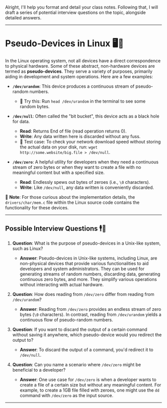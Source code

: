 Alright, I'll help you format and detail your class notes. Following that, I will draft a series of potential interview questions on the topic, alongside detailed answers.

---

**Pseudo-Devices in Linux** 🖥️🐧
==============================

In the Linux operating system, not all devices have a direct correspondence to physical hardware. Some of these abstract, non-hardware devices are termed as **pseudo-devices**. They serve a variety of purposes, primarily aiding in development and system operations. Here are a few examples:

- **`/dev/urandom`**: This device produces a continuous stream of pseudo-random numbers.
   * 🧪 Try this: Run `head /dev/urandom` in the terminal to see some random bytes.
   
- **`/dev/null`**: Often called the "bit bucket", this device acts as a black hole for data.
   * **Read**: Returns End of file (read operation returns 0).
   * **Write**: Any data written here is discarded without any fuss.
   * 🧪 Test case: To check your network download speed without storing the actual data on your disk, run: `wget http://some.website/big.file > /dev/null`.

- **`/dev/zero`**: A helpful utility for developers when they need a continuous stream of zero bytes or when they want to create a file with no meaningful content but with a specified size.
   * **Read**: Endlessly spews out bytes of zeroes (i.e., `\0` characters).
   * **Write**: Like `/dev/null`, any data written is conveniently discarded.
   
📜 **Note**: For those curious about the implementation details, the `drivers/char/mem.c` file within the Linux source code contains the functionality for these devices.

---

**Possible Interview Questions** 🕴️💼
------------------------------

1. **Question**: What is the purpose of pseudo-devices in a Unix-like system, such as Linux?
   * **Answer**: Pseudo-devices in Unix-like systems, including Linux, are non-physical devices that provide various functionalities to aid developers and system administrators. They can be used for generating streams of random numbers, discarding data, generating continuous zero bytes, and more. They simplify various operations without interacting with actual hardware.

2. **Question**: How does reading from `/dev/zero` differ from reading from `/dev/urandom`?
   * **Answer**: Reading from `/dev/zero` provides an endless stream of zero bytes (`\0` characters). In contrast, reading from `/dev/urandom` yields a continuous flow of pseudo-random numbers.

3. **Question**: If you want to discard the output of a certain command without saving it anywhere, which pseudo-device would you redirect the output to?
   * **Answer**: To discard the output of a command, you'd redirect it to `/dev/null`.

4. **Question**: Can you name a scenario where `/dev/zero` might be beneficial to a developer?
   * **Answer**: One use case for `/dev/zero` is when a developer wants to create a file of a certain size but without any meaningful content. For example, to create a 1GB file filled with zeroes, one might use the `dd` command with `/dev/zero` as the input source.

---
